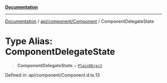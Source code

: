 [**Documentation**](../../../../index.md)

***

[Documentation](../../../../index.md) / [api/component/Component](../index.md) / ComponentDelegateState

# Type Alias: ComponentDelegateState

> **ComponentDelegateState** = [`PlainObject`](../../../../perspective-client/type-aliases/PlainObject.md)

Defined in: api/component/Component.d.ts:13
